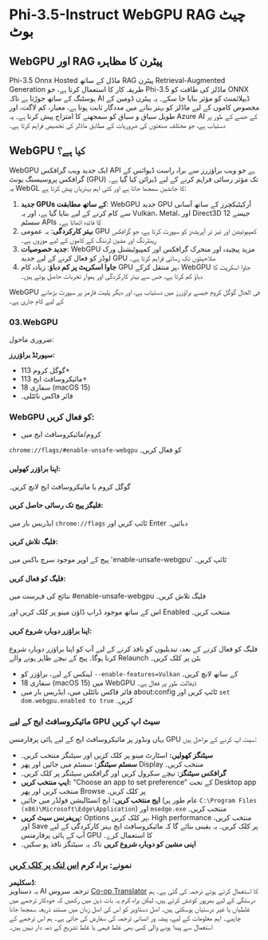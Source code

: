 <!--
CO_OP_TRANSLATOR_METADATA:
{
  "original_hash": "faa063cfc6d50047bbfdb58a90d520ad",
  "translation_date": "2025-04-03T07:38:25+00:00",
  "source_file": "md\\02.Application\\01.TextAndChat\\Phi3\\WebGPUWithPhi35Readme.md",
  "language_code": "ur"
}
-->
# Phi-3.5-Instruct WebGPU RAG چیٹ بوٹ

## WebGPU اور RAG پیٹرن کا مظاہرہ

Phi-3.5 Onnx Hosted ماڈل کے ساتھ RAG پیٹرن Retrieval-Augmented Generation طریقہ کار کا استعمال کرتا ہے، جو Phi-3.5 ماڈلز کی طاقت کو ONNX ہوسٹنگ کے ساتھ جوڑتا ہے تاکہ AI ڈیپلائمنٹ کو مؤثر بنایا جا سکے۔ یہ پیٹرن ڈومین کے مخصوص کاموں کے لیے ماڈلز کو بہتر بنانے میں مددگار ثابت ہوتا ہے، معیار، کم لاگت، اور طویل سیاق و سباق کو سمجھنے کا امتزاج پیش کرتا ہے۔ یہ Azure AI کے حصے کے طور پر دستیاب ہے، جو مختلف صنعتوں کی ضروریات کے مطابق ماڈلز کی تخصیص فراہم کرتا ہے۔

## WebGPU کیا ہے؟ 
WebGPU ایک جدید ویب گرافکس API ہے جو ویب براؤزرز سے براہ راست ڈیوائس کے گرافکس پروسیسنگ یونٹ (GPU) تک مؤثر رسائی فراہم کرنے کے لیے ڈیزائن کیا گیا ہے۔ یہ WebGL کا جانشین سمجھا جاتا ہے اور کئی اہم بہتریاں پیش کرتا ہے:

1. **جدید GPUs کے ساتھ مطابقت**: WebGPU جدید GPU آرکیٹیکچرز کے ساتھ آسانی سے کام کرنے کے لیے بنایا گیا ہے، اور یہ Vulkan، Metal، اور Direct3D 12 جیسے سسٹم APIs کا فائدہ اٹھاتا ہے۔
2. **بہتر کارکردگی**: یہ عمومی GPU کمپیوٹیشن اور تیز تر آپریشنز کو سپورٹ کرتا ہے، جو گرافکس رینڈرنگ اور مشین لرننگ کے کاموں کے لیے موزوں ہے۔
3. **جدید خصوصیات**: WebGPU مزید پیچیدہ اور متحرک گرافکس اور کمپیوٹیشنل ورک لوڈز کو فعال کرنے کے لیے جدید GPU صلاحیتوں تک رسائی فراہم کرتا ہے۔
4. **جاوا اسکرپٹ پر کم دباؤ**: زیادہ کام GPU پر منتقل کرکے، WebGPU جاوا اسکرپٹ کا دباؤ کم کرتا ہے، جس سے بہتر کارکردگی اور ہموار تجربات حاصل ہوتے ہیں۔

WebGPU فی الحال گوگل کروم جیسے براؤزرز میں دستیاب ہے، اور دیگر پلیٹ فارمز پر سپورٹ بڑھانے کے لیے کام جاری ہے۔

### 03.WebGPU
ضروری ماحول:

**سپورٹڈ براؤزرز:** 
- گوگل کروم 113+
- مائیکروسافٹ ایج 113+
- سفاری 18 (macOS 15)
- فائر فاکس نائٹلی۔

### WebGPU کو فعال کریں:

- کروم/مائیکروسافٹ ایج میں 

`chrome://flags/#enable-unsafe-webgpu` کو فعال کریں۔

#### اپنا براؤزر کھولیں:
گوگل کروم یا مائیکروسافٹ ایج لانچ کریں۔

#### فلیگز پیج تک رسائی حاصل کریں:
ایڈریس بار میں `chrome://flags` ٹائپ کریں اور Enter دبائیں۔

#### فلیگ تلاش کریں:
پیج کے اوپر موجود سرچ باکس میں 'enable-unsafe-webgpu' ٹائپ کریں۔

#### فلیگ کو فعال کریں:
نتائج کی فہرست میں #enable-unsafe-webgpu فلیگ تلاش کریں۔

اس کے ساتھ موجود ڈراپ ڈاؤن مینو پر کلک کریں اور Enabled منتخب کریں۔

#### اپنا براؤزر دوبارہ شروع کریں:

فلیگ کو فعال کرنے کے بعد، تبدیلیوں کو نافذ کرنے کے لیے آپ کو اپنا براؤزر دوبارہ شروع کرنا ہوگا۔ پیج کے نیچے ظاہر ہونے والے Relaunch بٹن پر کلک کریں۔

- لینکس کے لیے، براؤزر کو `--enable-features=Vulkan` کے ساتھ لانچ کریں۔
- سفاری 18 (macOS 15) میں WebGPU ڈیفالٹ طور پر فعال ہے۔
- فائر فاکس نائٹلی میں، ایڈریس بار میں about:config ٹائپ کریں اور `set dom.webgpu.enabled to true` کریں۔

### مائیکروسافٹ ایج کے لیے GPU سیٹ اپ کریں 

یہاں ونڈوز پر مائیکروسافٹ ایج کے لیے ہائی پرفارمنس GPU سیٹ اپ کرنے کے مراحل ہیں:

- **سیٹنگز کھولیں:** اسٹارٹ مینو پر کلک کریں اور سیٹنگز منتخب کریں۔
- **سسٹم سیٹنگز:** سسٹم میں جائیں اور پھر Display منتخب کریں۔
- **گرافکس سیٹنگز:** نیچے سکرول کریں اور گرافکس سیٹنگز پر کلک کریں۔
- **ایپ منتخب کریں:** “Choose an app to set preference” کے تحت Desktop app منتخب کریں اور پھر Browse پر کلک کریں۔
- **ایج منتخب کریں:** ایج انسٹالیشن فولڈر میں جائیں (عام طور پر `C:\Program Files (x86)\Microsoft\Edge\Application`) اور `msedge.exe` منتخب کریں۔
- **پریفرنس سیٹ کریں:** Options پر کلک کریں، High performance منتخب کریں، اور Save پر کلک کریں۔
یہ یقینی بنائے گا کہ مائیکروسافٹ ایج بہتر کارکردگی کے لیے آپ کے ہائی پرفارمنس GPU کا استعمال کرے۔
- **اپنی مشین کو دوبارہ شروع کریں** تاکہ یہ سیٹنگز نافذ ہو سکیں۔

### نمونے: براہ کرم [اس لنک پر کلک کریں](https://github.com/microsoft/aitour-exploring-cutting-edge-models/tree/main/src/02.ONNXRuntime/01.WebGPUChatRAG)

**ڈسکلیمر**:  
یہ دستاویز AI ترجمہ سروس [Co-op Translator](https://github.com/Azure/co-op-translator) کا استعمال کرتے ہوئے ترجمہ کی گئی ہے۔ ہم درستگی کے لیے بھرپور کوشش کرتے ہیں، لیکن براہ کرم یہ بات ذہن میں رکھیں کہ خودکار ترجمے میں غلطیاں یا غیر درستیاں ہوسکتی ہیں۔ اصل دستاویز کو اس کی اصل زبان میں مستند ذریعہ سمجھا جانا چاہیے۔ اہم معلومات کے لیے، پیشہ ور انسانی ترجمہ کی سفارش کی جاتی ہے۔ ہم اس ترجمے کے استعمال سے پیدا ہونے والی کسی بھی غلط فہمی یا غلط تشریح کے ذمہ دار نہیں ہیں۔